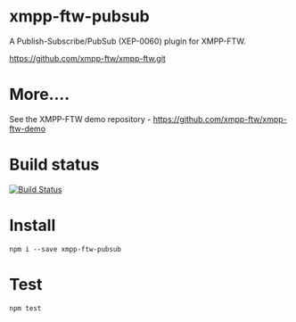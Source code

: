 xmpp-ftw-pubsub
===============

A Publish-Subscribe/PubSub (XEP-0060) plugin for XMPP-FTW.

https://github.com/xmpp-ftw/xmpp-ftw.git

# More....

See the XMPP-FTW demo repository - https://github.com/xmpp-ftw/xmpp-ftw-demo

# Build status

[![Build Status](https://secure.travis-ci.org/xmpp-ftw/xmpp-ftw-pubsub.png)](http://travis-ci.org/xmpp-ftw/xmpp-ftw-pubsub)

# Install

```
npm i --save xmpp-ftw-pubsub
```

# Test

```
npm test
```
